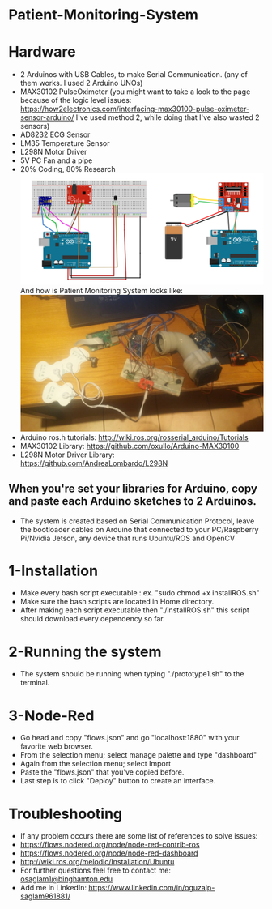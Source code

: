 # Patient-Monitoring-System
# Hardware
  - 2 Arduinos with USB Cables, to make Serial Communication. (any of them works. I used 2 Arduino UNOs)
  - MAX30102 PulseOximeter (you might want to take a look to the page because of the logic level issues: https://how2electronics.com/interfacing-max30100-pulse-oximeter-sensor-arduino/ I've used method 2, while doing that I've also wasted 2 sensors)
  - AD8232 ECG Sensor
  - LM35 Temperature Sensor
  - L298N Motor Driver
  - 5V PC Fan and a pipe
  - 20% Coding, 80% Research
  ![Wiring](https://github.com/oguzalp7/Patient-Monitoring-System/blob/main/Wiring.png)
  And how is Patient Monitoring System looks like:
  ![System](https://github.com/oguzalp7/Patient-Monitoring-System/blob/main/3c656eca-b337-4419-a031-9e91c1f474ba.jpg)
- Arduino ros.h tutorials: http://wiki.ros.org/rosserial_arduino/Tutorials
- MAX30102 Library: https://github.com/oxullo/Arduino-MAX30100
- L298N Motor Driver Library: https://github.com/AndreaLombardo/L298N
## When you're set your libraries for Arduino, copy and paste each Arduino sketches to 2 Arduinos.
- The system is created based on Serial Communication Protocol, leave the bootloader cables on Arduino that connected to your PC/Raspberry Pi/Nvidia Jetson, any device that runs Ubuntu/ROS and OpenCV

# 1-Installation
  - Make every bash script executable : ex. "sudo chmod +x installROS.sh"
  - Make sure the bash scripts are located in Home directory.
  - After making each script executable then "./installROS.sh" this script should download every dependency so far.
  
# 2-Running the system
  - The system should be running when typing "./prototype1.sh" to the terminal.
  
# 3-Node-Red
  - Go head and copy "flows.json" and go "localhost:1880" with your favorite web browser.
  - From the selection menu; select manage palette and type "dashboard"
  - Again from the selection menu; select Import
  - Paste the "flows.json" that you've copied before.
  - Last step is to click "Deploy" button to create an interface.
  
# Troubleshooting
  - If any problem occurs there are some list of references to solve issues:
  - https://flows.nodered.org/node/node-red-contrib-ros
  - https://flows.nodered.org/node/node-red-dashboard
  - http://wiki.ros.org/melodic/Installation/Ubuntu
  - For further questions feel free to contact me: osaglam1@binghamton.edu
  - Add me in LinkedIn: https://www.linkedin.com/in/oguzalp-saglam961881/
